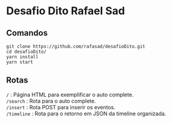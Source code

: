 # Desafio Dito Rafael Sad


<h2>Comandos</h2>

`git clone https://github.com/rafasad/desafioDito.git` <br/>
`cd desafioDito/` <br/>
`yarn install` <br/>
`yarn start` <br/>

<h2>Rotas</h2>

<code>/</code> : Página HTML para exemplificar o auto complete.<br/>
<code>/search</code> : Rota para o auto complete. <br/>
<code>/insert</code> : Rota POST para inserir os eventos. <br/>
<code>/timeline</code> : Rota para o retorno em JSON da timeline organizada.

